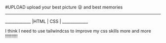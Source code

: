 #UPLOAD
upload your best picture 😜 and best memories 
<hr>
 _____________
|HTML  |  CSS |
 _____________


I think I need to use tailwindcss 
to improve my css skills more
and more
!!!!!!!!!!
